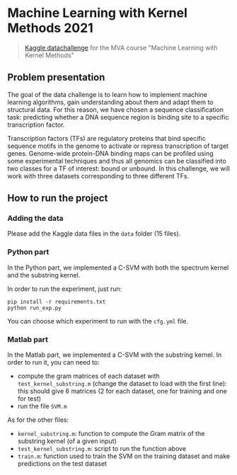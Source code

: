 # Machine Learning with Kernel Methods 2021
> [Kaggle datachallenge](https://www.kaggle.com/c/machine-learning-with-kernel-methods-2021) for the MVA course "Machine Learning with Kernel Methods"

## Problem presentation
The goal of the data challenge is to learn how to implement machine learning algorithms, gain understanding about them and adapt them to structural data.
For this reason, we have chosen a sequence classification task: predicting whether a DNA sequence region is binding site to a specific transcription factor.

Transcription factors (TFs) are regulatory proteins that bind specific sequence motifs in the genome to activate or repress transcription of target genes.
Genome-wide protein-DNA binding maps can be profiled using some experimental techniques and thus all genomics can be classified into two classes for a TF of interest: bound or unbound.
In this challenge, we will work with three datasets corresponding to three different TFs.

## How to run the project
### Adding the data
Please add the Kaggle data files in the `data` folder (15 files).

### Python part
In the Python part, we implemented a C-SVM with both the spectrum kernel and the substring kernel. 

In order to run the experiment, just run:
```
pip install -r requirements.txt
python run_exp.py
```

You can choose which experiment to run with the `cfg.yml` file.

### Matlab part
In the Matlab part, we implemented a C-SVM with the substring kernel. In order to run it, you can need to:
- compute the gram matrices of each dataset with `test_kernel_substring.m` (change the dataset to load with the first line): this should give 6 matrices (2 for each dataset, one for training and one for test)
- run the file `SVM.m`

As for the other files:
- `kernel_substring.m`: function to compute the Gram matrix of the substring kernel (of a given input)
- `test_kernel_substring.m`: script to run the function above
- `train.m`: function used to train the SVM on the training dataset and make predictions on the test dataset